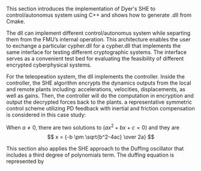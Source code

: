 <script id="MathJax-script" async src="https://cdn.jsdelivr.net/npm/mathjax@3/es5/tex-mml-chtml.js"></script>
This section introduces the implementation of Dyer's SHE to control/autonomus system using C++ and shows how to generate .dll from Cmake. 

The dll can implement different control/autonomus system while separting them from the FMU’s internal operation. This architecture enables the user
to exchange a particular cypher.dll for a cypher.dll that implements the same interface for testing different cryptographic systems. The interface serves as a convenient test bed for evaluating the feasibility of different encrypted cyberphysical systems.

For the teleopeation system, the dll implements the controller. Inside the controller, the SHE algorithm encrypts the dynamics outputs from the local and remote plants including: accelerations, velocities, displacements, as well as gains. Then, the controller will do the computation in encryption and output the decrypted forces back to the plants. a representative symmetric control scheme utilizing PD feedback with inertial and friction compensation is considered in this case study:

When $a \ne 0$, there are two solutions to $(ax^2 + bx + c = 0)$ and they are 
$$ x = {-b \pm \sqrt{b^2-4ac} \over 2a} $$
     
This section also applies the SHE approach to the Duffing oscillator that includes a third degree of polynomials term. The duffing equation is represented by 

